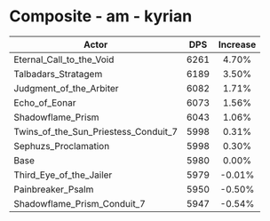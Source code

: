 # Composite - am - kyrian
| Actor | DPS | Increase |
|---|:---:|:---:|
|Eternal_Call_to_the_Void|6261|4.70%|
|Talbadars_Stratagem|6189|3.50%|
|Judgment_of_the_Arbiter|6082|1.71%|
|Echo_of_Eonar|6073|1.56%|
|Shadowflame_Prism|6043|1.06%|
|Twins_of_the_Sun_Priestess_Conduit_7|5998|0.31%|
|Sephuzs_Proclamation|5998|0.30%|
|Base|5980|0.00%|
|Third_Eye_of_the_Jailer|5979|-0.01%|
|Painbreaker_Psalm|5950|-0.50%|
|Shadowflame_Prism_Conduit_7|5947|-0.54%|
